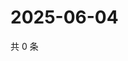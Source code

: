 # 2025-06-04

共 0 条

<!-- BEGIN ZHIHUQUESTIONS -->
<!-- 最后更新时间 Wed Jun 04 2025 19:10:38 GMT+0800 (China Standard Time) -->

<!-- END ZHIHUQUESTIONS -->
